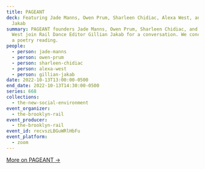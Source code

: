 ```yaml
---
title: PAGEANT
deck: Featuring Jade Manns, Owen Prum, Sharleen Chidiac, Alexa West, and Gillian
  Jakab
summary: PAGEANT founders Jade Manns, Owen Prum, Sharleen Chidiac, and Alexa
  West join Rail Dance Editor Gillian Jakab for a conversation. We conclude with
  a poetry reading.
people:
  - person: jade-manns
  - person: owen-prum
  - person: sharleen-chidiac
  - person: alexa-west
  - person: gillian-jakab
date: 2022-10-13T13:00:00-0500
end_date: 2022-10-13T14:30:00-0500
series: 668
collections:
  - the-new-social-environment
event_organizer:
  - the-brooklyn-rail
event_producer:
  - the-brooklyn-rail
event_id: recvszLBGuWRlHbFu
event_platform:
  - zoom
---
```

[M﻿ore on PAGEANT →](https://pageant.space/)